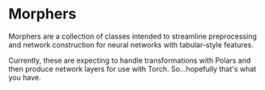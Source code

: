 # Morphers

Morphers are a collection of classes intended to streamline preprocessing and network construction for neural networks with tabular-style features.

Currently, these are expecting to handle transformations with Polars and then produce network layers for use with Torch. So...hopefully that's what you have.
